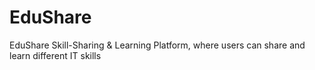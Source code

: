 # EduShare
EduShare Skill-Sharing &amp; Learning Platform, where users can  share and learn different IT skills 
